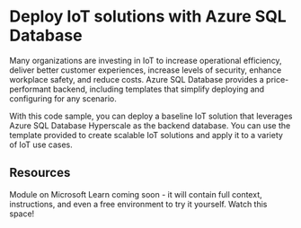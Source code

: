 # Deploy IoT solutions with Azure SQL Database

Many organizations are investing in IoT to increase operational efficiency, deliver better customer experiences, increase levels of security, enhance workplace safety, and reduce costs. Azure SQL Database provides a price-performant backend, including templates that simplify deploying and configuring for any scenario.

With this code sample, you can deploy a baseline IoT solution that leverages Azure SQL Database Hyperscale as the backend database. You can use the template provided to create scalable IoT solutions and apply it to a variety of IoT use cases.

## Resources

Module on Microsoft Learn coming soon - it will contain full context, instructions, and even a free environment to try it yourself. Watch this space!
